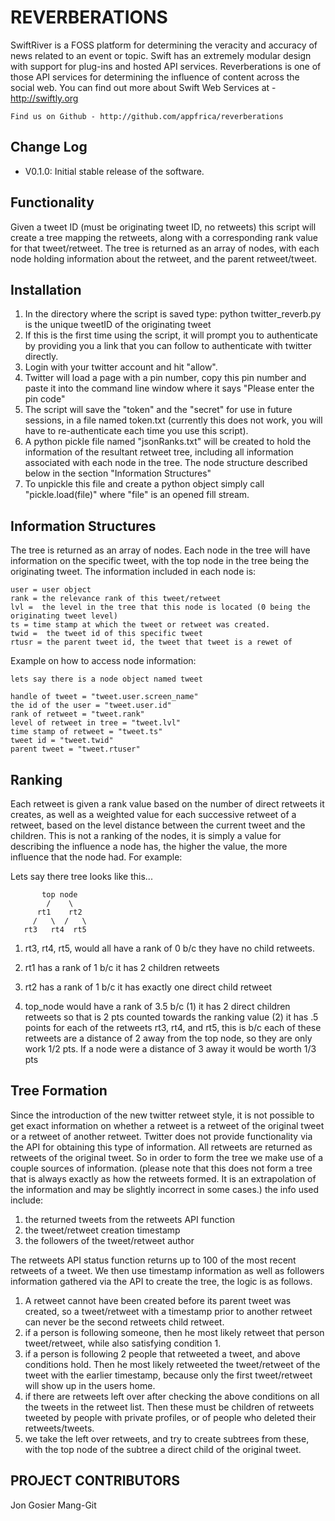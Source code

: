 REVERBERATIONS
==============
 
SwiftRiver is a FOSS platform for determining the veracity and accuracy of news related to an event or topic. Swift has an extremely modular design with support for plug-ins and hosted API services.  Reverberations is one of those API services for determining the influence of content across the social web. You can find out more about Swift Web Services at - http://swiftly.org

	Find us on Github - http://github.com/appfrica/reverberations

Change Log
----------

* V0.1.0: Initial stable release of the software.


Functionality
-------------

Given a tweet ID (must be originating tweet ID, no retweets) this script will create a tree mapping the retweets, along with a corresponding rank value for that tweet/retweet. The tree is returned as an array of nodes, with each node holding information about the retweet, and the parent retweet/tweet.


Installation
------------

1. In the directory where the script is saved type:
	python twitter_reverb.py <tweetID>
	<tweetID> is the unique tweetID of the originating tweet
2. If this is the first time using the script, it will prompt you to authenticate by providing you a link that you can follow to authenticate with twitter directly.
3. Login with your twitter account and hit "allow".
4. Twitter will load a page with a pin number, copy this pin number and paste it into the command line window where it says "Please enter the pin code"
5. The script will save the "token" and the "secret" for use in future sessions, in a file named token.txt (currently this does not work, you will have to re-authenticate each time you use this script).
6. A python pickle file named "jsonRanks.txt" will be created to hold the information of the resultant retweet tree, including all information associated with each node in the tree. The node structure described below in the section "Information Structures"
7. To unpickle this file and create a python object simply call "pickle.load(file)" where "file" is an opened fill stream.


Information Structures
----------------------

The tree is returned as an array of nodes. Each node in the tree will have information on the specific tweet, with the top node in the tree being the originating tweet. The information included in each node is: 

	user = user object
	rank = the relevance rank of this tweet/retweet
	lvl =  the level in the tree that this node is located (0 being the 		originating tweet level)
	ts = time stamp at which the tweet or retweet was created.
	twid =  the tweet id of this specific tweet
	rtusr = the parent tweet id, the tweet that tweet is a rewet of

Example on how to access node information:

	lets say there is a node object named tweet

	handle of tweet = "tweet.user.screen_name"
	the id of the user = "tweet.user.id"
	rank of retweet = "tweet.rank"
	level of retweet in tree = "tweet.lvl"
	time stamp of retweet = "tweet.ts"
	tweet id = "tweet.twid"
	parent tweet = "tweet.rtuser"


Ranking
-------

Each retweet is given a rank value based on the number of direct retweets it creates, as well as a weighted value for each successive retweet of a retweet, based on the level distance between the current tweet and the children. This is not a ranking of the nodes, it is simply a value for describing the influence a node has, the higher the value, the more influence that the node had. For example:

Lets say there tree looks like this...

		   top node
	     	/  	 \
	      rt1	 rt2
	     /	 \	/   \
	   rt3	 rt4  rt5   

1) rt3, rt4, rt5, would all have a rank of 0 
	b/c they have no child retweets.
	
2) rt1 has a rank of 1
	b/c it has 2 children retweets
	
3) rt2 has a rank of 1
	b/c it has exactly one direct child retweet
	
4) top_node would have a rank of 3.5 b/c (1) it has 2 direct children retweets so that is 2 pts counted towards the ranking value (2) it has .5 points for each of the retweets rt3, rt4, and rt5, this is b/c each of these retweets are 	a distance of 2 away from the top node, so they are only work 1/2 pts. If a node were a distance of 3 away it would be worth 1/3 pts


Tree Formation
--------------

Since the introduction of the new twitter retweet style, it is not possible to get exact information on whether a retweet is a retweet of the original tweet or a retweet of another retweet. Twitter does not provide functionality via the API for obtaining this type of information. All retweets are returned as retweets of the original tweet. So in order to form the tree we make use of a couple sources of information. (please note that this does not form a tree that is always exactly as how the retweets formed. It is an extrapolation of the information and may be slightly incorrect in some cases.)
the info used include:

1. the returned tweets from the retweets API function
2. the tweet/retweet creation timestamp
3. the followers of the tweet/retweet author
	
The retweets API status function returns up to 100 of the most recent retweets of a tweet. We then use timestamp information as well as followers information gathered via the API to create the tree, the logic is as follows.

1. A retweet cannot have been created before its parent tweet was created, so a tweet/retweet with a timestamp prior to another retweet can never be the second retweets child retweet.
2. if a person is following someone, then he most likely retweet that person tweet/retweet, while also satisfying condition 1.
3. if a person is following 2 people that retweeted a tweet, and above conditions hold. Then he most likely retweeted the tweet/retweet of the tweet with the earlier timestamp, because only the first tweet/retweet will show up in the users home.
4. if there are retweets left over after checking the above conditions on all the tweets in the retweet list. Then these must be children of retweets tweeted by people with private profiles, or of people who deleted their retweets/tweets.
5. we take the left over retweets, and try to create subtrees from these, with the top node of the subtree a direct child of the original tweet.
	
	
PROJECT CONTRIBUTORS
--------------------

Jon Gosier
Mang-Git 


	
